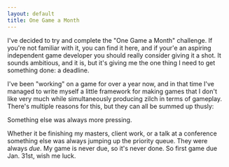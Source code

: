 ```yaml
---
layout: default
title: One Game a Month
---
```


I've decided to try and complete the "One Game a Month" challenge. If you're not familiar with it, you can find it here, and if your'e an aspiring independent game developer you should really consider giving it a shot. It sounds ambitious, and it is, but it's giving me the one thing I need to get something done: a deadline.

I've been "working" on a game for over a year now, and in that time I've managed to write myself a little framework for making games that I don't like very much while simultaneously producing zilch in terms of gameplay. There's multiple reasons for this, but they can all be summed up thusly:

Something else was always more pressing.

Whether it be finishing my masters, client work, or a talk at a conference something else was always jumping up the priority queue. They were always _due_.  My game is never due, so it's never done.  So first game due Jan. 31st, wish me luck.
